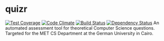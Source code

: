 quizr
=====
[![Test Coverage](https://codeclimate.com/github/ah450/quizr/badges/coverage.svg)](https://codeclimate.com/github/ah450/quizr/coverage) [![Code Climate](https://codeclimate.com/github/ah450/quizr/badges/gpa.svg)](https://codeclimate.com/github/ah450/quizr) [![Build Status](https://travis-ci.org/ah450/quizr.svg?branch=master)](https://travis-ci.org/ah450/quizr) [![Dependency Status](https://gemnasium.com/ah450/quizr.svg)](https://gemnasium.com/ah450/quizr)
An automated assessment tool for theoretical Computer Science questions.
Targeted for the MET CS Department at the German University in Cairo.
